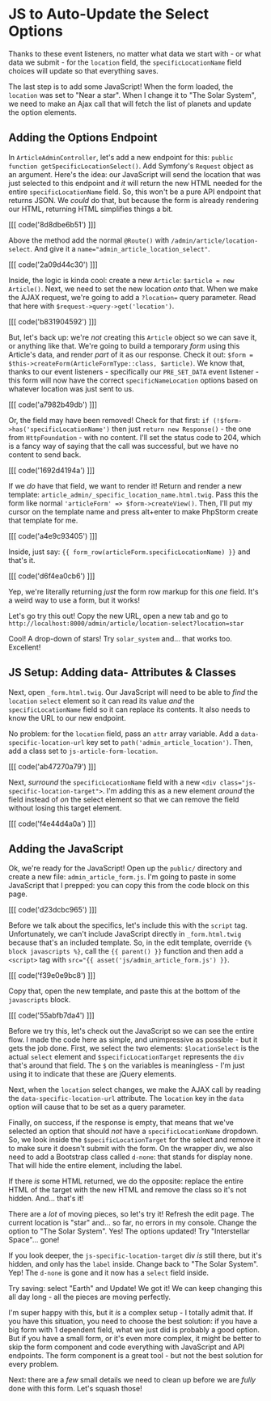 # JS to Auto-Update the Select Options

Thanks to these event listeners, no matter what data we start with - or what data
we submit - for the `location` field, the `specificLocationName` field choices will
update so that everything saves.

The last step is to add some JavaScript! When the form loaded, the `location` was
set to "Near a star". When I change it to "The Solar System", we need to make an Ajax
call that will fetch the list of planets and update the option elements.

## Adding the Options Endpoint

In `ArticleAdminController`, let's add a new endpoint for this:
`public function getSpecificLocationSelect()`. Add Symfony's `Request` object as
an argument. Here's the idea: our JavaScript will send the location that was just
selected to this endpoint and *it* will return the new HTML needed for the
entire `specificLocationName` field. So, this won't be a pure API endpoint that
returns JSON. We *could* do that, but because the form is already rendering our
HTML, returning HTML simplifies things a bit.

[[[ code('8d8dbe6b51') ]]]

Above the method add the normal `@Route()` with `/admin/article/location-select`.
And give it a `name="admin_article_location_select"`.

[[[ code('2a09d44c30') ]]]

Inside, the logic is kinda cool: create a new `Article`:
`$article = new Article()`. Next, we need to set the new location *onto* that. When
we make the AJAX request, we're going to add a `?location=` query parameter. Read
that here with `$request->query->get('location')`.

[[[ code('b831904592') ]]]

But, let's back up: we're *not* creating this `Article` object so we can save it,
or anything like that. We're going to build a temporary *form* using this Article's
data, and render *part* of it as our response. Check it out:
`$form = $this->createForm(ArticleFormType::class, $article)`. We know that,
thanks to our event listeners - specifically our `PRE_SET_DATA` event listener -
this form will now have the correct `specificNameLocation` options based on whatever
location was just sent to us.

[[[ code('a7982b49db') ]]]

Or, the field may have been removed! Check for that first:
`if (!$form->has('specificLocationName')` then just `return new Response()` -
the one from `HttpFoundation` - with no content. I'll set the status code to 204,
which is a fancy way of saying that the call was successful, but we have no content
to send back.

[[[ code('1692d4194a') ]]]

If we *do* have that field, we want to render it! Return and render a new template:
`article_admin/_specific_location_name.html.twig`. Pass this the form like
normal `'articleForm' => $form->createView()`. Then, I'll put my cursor on the
template name and press alt+enter to make PhpStorm create that template for me.

[[[ code('a4e9c93405') ]]]

Inside, just say: `{{ form_row(articleForm.specificLocationName) }}` and that's
it.

[[[ code('d6f4ea0cb6') ]]]

Yep, we're literally returning *just* the form row markup for this *one* field.
It's a weird way to use a form, but it works!

Let's go try this out! Copy the new URL, open a new tab and go to
`http://localhost:8000/admin/article/location-select?location=star`

Cool! A drop-down of stars! Try `solar_system` and... that works too. Excellent!

## JS Setup: Adding data- Attributes & Classes

Next, open `_form.html.twig`. Our JavaScript will need to be able to *find* the
`location` `select` element so it can read its value *and* the `specificLocationName`
field so it can replace its contents. It also needs to know the URL to our new
endpoint.

No problem: for the `location` field, pass an `attr` array variable.
Add a `data-specific-location-url` key set to `path('admin_article_location')`.
Then, add a class set to `js-article-form-location`.

[[[ code('ab47270a79') ]]]

Next, *surround* the `specificLocationName` field with a new
`<div class="js-specific-location-target">`. I'm adding this as a new element *around*
the field instead of *on* the select element so that we can remove the field without
losing this target element.

[[[ code('f4e44d4a0a') ]]]

## Adding the JavaScript

Ok, we're ready for the JavaScript! Open up the `public/` directory and create a new
file: `admin_article_form.js`. I'm going to paste in some JavaScript that I prepped:
you can copy this from the code block on this page.

[[[ code('d23dcbc965') ]]]

Before we talk about the specifics, let's include this with the `script` tag.
Unfortunately, we can't include JavaScript directly in `_form.html.twig` because
that's an included template. So, in the edit template, override
`{% block javascripts %}`, call the `{{ parent() }}` function and then add a
`<script>` tag with `src="{{ asset('js/admin_article_form.js') }}`.

[[[ code('f39e0e9bc8') ]]]

Copy that, open the new template, and paste this at the bottom of the `javascripts` block.

[[[ code('55abfb7da4') ]]]

Before we try this, let's check out the JavaScript so we can see the entire flow.
I made the code here as simple, and unimpressive as possible - but it gets the
job done. First, we select the two elements: `$locationSelect` is the actual
`select` element and `$specificLocationTarget` represents the `div` that's around
that field. The `$` on the variables is meaningless - I'm just using it to indicate
that these are jQuery elements.

Next, when the `location` select changes, we make the AJAX call by reading the
`data-specific-location-url` attribute. The `location` key in the `data` option
will cause that to be set as a query parameter.

Finally, on success, if the response is empty, that means that we've selected an
option that should *not* have a `specificLocationName` dropdown. So, we look inside the `$specificLocationTarget` for the select and remove it to make sure it doesn't
submit with the form. On the wrapper div, we also need to add a Bootstrap class
called `d-none`: that stands for display none. That will hide the entire element,
including the label.

If there *is* some HTML returned, we do the opposite: replace the entire HTML of
the target with the new HTML and remove the class so it's not hidden. And... that's
it!

There are a *lot* of moving pieces, so let's try it! Refresh the edit page. The
current location is "star" and... so far, no errors in my console. Change the
option to "The Solar System". Yes! The options updated! Try "Interstellar Space"...
gone!

If you look deeper, the `js-specific-location-target` div *is* still there, but
it's hidden, and only has the `label` inside. Change back to "The Solar System".
Yep! The `d-none` is gone and it now has a `select` field inside.

Try saving: select "Earth" and Update! We got it! We can keep changing this all day
long - all the pieces are moving perfectly.

I'm super happy with this, but it *is* a complex setup - I totally admit that. If
you have this situation, you need to choose the best solution: if you have a big
form with 1 dependent field, what we just did is probably a good option. But if
you have a small form, or it's even more complex, it might be better to skip the
form component and code everything with JavaScript and API endpoints. The form
component is a great tool - but not the best solution for every problem.

Next: there are a *few* small details we need to clean up before we are *fully*
done with this form. Let's squash those!
